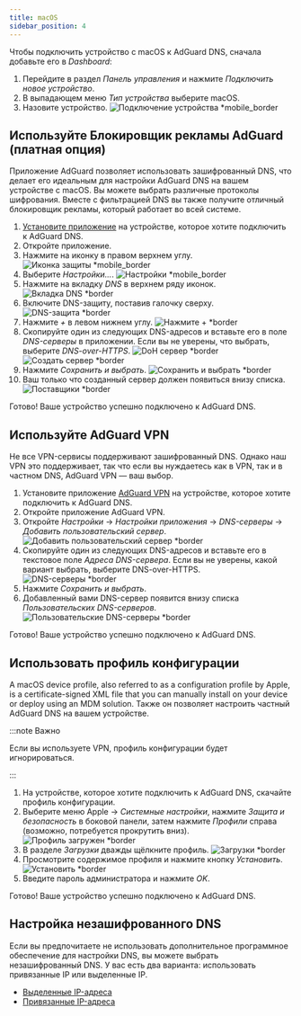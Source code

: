 ```yaml
---
title: macOS
sidebar_position: 4
---
```


Чтобы подключить устройство с macOS к AdGuard DNS, сначала добавьте его в _Dashboard_:

1. Перейдите в раздел _Панель управления_ и нажмите _Подключить новое устройство_.
2. В выпадающем меню _Тип устройства_ выберите macOS.
3. Назовите устройство.
    ![Подключение устройства \*mobile_border](https://cdn.adtidy.org/content/kb/dns/private/new_dns/connect/mac_ab/choose_mac.png)

## Используйте Блокировщик рекламы AdGuard (платная опция)

Приложение AdGuard позволяет использовать зашифрованный DNS, что делает его идеальным для настройки AdGuard DNS на вашем устройстве с macOS. Вы можете выбрать различные протоколы шифрования. Вместе с фильтрацией DNS вы также получите отличный блокировщик рекламы, который работает во всей системе.

1. [Установите приложение](https://adguard.com/adguard-mac/overview.html) на устройстве, которое хотите подключить к AdGuard DNS.
2. Откройте приложение.
3. Нажмите на иконку в правом верхнем углу.
    ![Иконка защиты \*mobile_border](https://cdn.adtidy.org/content/kb/dns/private/new_dns/connect/mac_ab/mac_step3.png)
4. Выберите _Настройки..._.
    ![Настройки \*mobile_border](https://cdn.adtidy.org/content/kb/dns/private/new_dns/connect/mac_ab/mac_step4.png)
5. Нажмите на вкладку _DNS_ в верхнем ряду иконок.
    ![Вкладка DNS \*border](https://cdn.adtidy.org/content/kb/dns/private/new_dns/connect/mac_ab/mac_step5.png)
6. Включите DNS-защиту, поставив галочку сверху.
    ![DNS-защита \*border](https://cdn.adtidy.org/content/kb/dns/private/new_dns/connect/mac_ab/mac_step6.png)
7. Нажмите _+_ в левом нижнем углу.
    ![Нажмите + \*border](https://cdn.adtidy.org/content/kb/dns/private/new_dns/connect/mac_ab/mac_step7.png)
8. Скопируйте один из следующих DNS-адресов и вставьте его в поле _DNS-серверы_ в приложении. Если вы не уверены, что выбрать, выберите _DNS-over-HTTPS_.
    ![DoH сервер \*border](https://cdn.adtidy.org/content/kb/dns/private/new_dns/connect/mac_ab/mac_step8_1.png)
    ![Создать сервер \*border](https://cdn.adtidy.org/content/kb/dns/private/new_dns/connect/mac_ab/mac_step8_2.png)
9. Нажмите _Сохранить и выбрать_.
    ![Сохранить и выбрать \*border](https://cdn.adtidy.org/content/kb/dns/private/new_dns/connect/mac_ab/mac_step9.png)
10. Ваш только что созданный сервер должен появиться внизу списка.
    ![Поставщики \*border](https://cdn.adtidy.org/content/kb/dns/private/new_dns/connect/mac_ab/mac_step10.png)

Готово! Ваше устройство успешно подключено к AdGuard DNS.

## Используйте AdGuard VPN

Не все VPN-сервисы поддерживают зашифрованный DNS. Однако наш VPN это поддерживает, так что если вы нуждаетесь как в VPN, так и в частном DNS, AdGuard VPN — ваш выбор.

1. Установите приложение [AdGuard VPN](https://adguard-vpn.com/mac/overview.html) на устройстве, которое хотите подключить к AdGuard DNS.
2. Откройте приложение AdGuard VPN.
3. Откройте _Настройки_ → _Настройки приложения_ → _DNS-серверы_ → _Добавить пользовательский сервер_.
    ![Добавить пользовательский сервер \*border](https://cdn.adtidy.org/content/kb/dns/private/new_dns/connect/mac_vpn/mac_step3.png)
4. Скопируйте один из следующих DNS-адресов и вставьте его в текстовое поле _Адреса DNS-сервера_. Если вы не уверены, какой вариант выбрать, выберите DNS-over-HTTPS.
    ![DNS-серверы \*border](https://cdn.adtidy.org/content/kb/dns/private/new_dns/connect/mac_vpn/mac_step4.png)
5. Нажмите _Сохранить и выбрать_.
6. Добавленный вами DNS-сервер появится внизу списка _Пользовательских DNS-серверов_.
    ![Пользовательские DNS-серверы \*border](https://cdn.adtidy.org/content/kb/dns/private/new_dns/connect/mac_vpn/mac_step6.png)

Готово! Ваше устройство успешно подключено к AdGuard DNS.

## Использовать профиль конфигурации

A macOS device profile, also referred to as a configuration profile by Apple, is a certificate-signed XML file that you can manually install on your device or deploy using an MDM solution. Также он позволяет настроить частный AdGuard DNS на вашем устройстве.

:::note Важно

Если вы используете VPN, профиль конфигурации будет игнорироваться.

:::

1. На устройстве, которое хотите подключить к AdGuard DNS, скачайте профиль конфигурации.
2. Выберите меню Apple → _Системные настройки_, нажмите _Защита и безопасность_ в боковой панели, затем нажмите _Профили_ справа (возможно, потребуется прокрутить вниз).
    ![Профиль загружен \*border](https://cdn.adtidy.org/content/kb/dns/private/new_dns/connect/mac_profile/mac_step2.png)
3. В разделе _Загрузки_ дважды щёлкните профиль.
    ![Загрузки \*border](https://cdn.adtidy.org/content/kb/dns/private/new_dns/connect/mac_profile/mac_step3.png)
4. Просмотрите содержимое профиля и нажмите кнопку _Установить_.
    ![Установить \*border](https://cdn.adtidy.org/content/kb/dns/private/new_dns/connect/mac_profile/mac_step4.png)
5. Введите пароль администратора и нажмите _OK_.

Готово! Ваше устройство успешно подключено к AdGuard DNS.

## Настройка незашифрованного DNS

Если вы предпочитаете не использовать дополнительное программное обеспечение для настройки DNS, вы можете выбрать незашифрованный DNS. У вас есть два варианта: использовать привязанные IP или выделенные IP.

- [Выделенные IP-адреса](/private-dns/connect-devices/other-options/dedicated-ip.md)
- [Привязанные IP-адреса](/private-dns/connect-devices/other-options/linked-ip.md)
